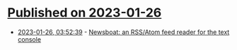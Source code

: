 # [Published on 2023-01-26](index.md)

* [2023-01-26, 03:52:39](https://news.ycombinator.com/item?id=34527485) - [Newsboat: an RSS/Atom feed reader for the text console](https://newsboat.org/index.html)
